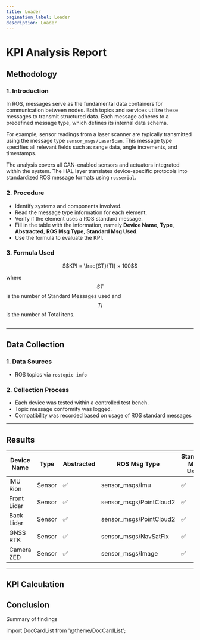 ```yaml
---
title: Loader
pagination_label: Loader
description: Loader
---
```


# KPI Analysis Report

## Methodology

### 1. Introduction
In ROS, messages serve as the fundamental data containers for communication between nodes. Both topics and services utilize these messages to transmit structured data. Each message adheres to a predefined message type, which defines its internal data schema.

For example, sensor readings from a laser scanner are typically transmitted using the message type `sensor_msgs/LaserScan`. This message type specifies all relevant fields such as range data, angle increments, and timestamps.

The analysis covers all CAN-enabled sensors and actuators integrated within the system. The HAL layer translates device-specific protocols into standardized ROS message formats using `rosserial`.

### 2. Procedure
- Identify systems and components involved.
- Read the message type information for each element.
- Verify if the element uses a ROS standard message.
- Fill in the table with the information, namely **Device Name**, **Type**, **Abstracted**, **ROS Msg Type**, **Standard Msg Used**.
- Use the formula to evaluate the KPI.

### 3. Formula Used

$$KPI = \frac{ST}{TI} × 100$$

where $$ST$$ is the number of Standard Messages used and $$TI$$ is the number of Total itens.

## 

---
## Data Collection

### 1. Data Sources
- ROS topics via `rostopic info`

### 2. Collection Process

- Each device was tested within a controlled test bench.
- Topic message conformity was logged.
- Compatibility was recorded based on usage of ROS standard messages

---
## Results

| Device Name | Type     | Abstracted | ROS Msg Type         | Standard Msg Used  | Verified |
|-------------|----------|------------|----------------------|--------------------|----------|
| IMU Rion    | Sensor   | ✅         | sensor_msgs/Imu      | ✅                 | ✅       |
| Front Lidar | Sensor   | ✅         | sensor_msgs/PointCloud2     | ✅                 | ✅       |
| Back Lidar  | Sensor   | ✅         | sensor_msgs/PointCloud2     | ✅                 | ✅       |
| GNSS RTK    | Sensor   | ✅         | sensor_msgs/NavSatFix     | ✅                 | ✅       |
| Camera ZED    | Sensor   | ✅         | sensor_msgs/Image      | ✅                 | ✅       |

---
## KPI Calculation



## Conclusion
Summary of findings


import DocCardList from '@theme/DocCardList';

<DocCardList />
